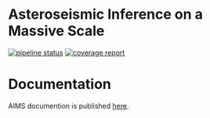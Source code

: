 # Asteroseismic Inference on a Massive Scale

[![pipeline status](https://gitlab.com/sasp/aims/badges/dev/pipeline.svg)](https://gitlab.com/sasp/aims/commits/dev)
[![coverage report](https://gitlab.com/sasp/aims/badges/dev/coverage.svg)](https://gitlab.com/sasp/aims/commits/dev)

# Documentation

AIMS documention is published [here](https://sasp.gitlab.io/aims/).
